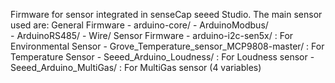 Firmware for sensor integrated in senseCap seeed Studio. The main sensor used are:
    General Firmware
        - arduino-core/ 
        - ArduinoModbus/  
        - ArduinoRS485/
        - Wire/
    Sensor  Firmware
        - arduino-i2c-sen5x/  : For Environmental Sensor
        - Grove_Temperature_sensor_MCP9808-master/  : For Temperature Sensor
        - Seeed_Arduino_Loudness/  : For Loudness sensor
        - Seeed_Arduino_MultiGas/  : For MultiGas sensor (4 variables)
 

